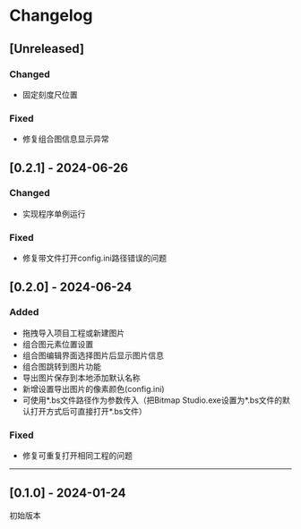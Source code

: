 # Changelog

## [Unreleased]

### Changed

- 固定刻度尺位置

### Fixed
- 修复组合图信息显示异常


## [0.2.1] - 2024-06-26

### Changed

- 实现程序单例运行

### Fixed

- 修复带文件打开config.ini路径错误的问题


## [0.2.0] - 2024-06-24

### Added

- 拖拽导入项目工程或新建图片
- 组合图元素位置设置
- 组合图编辑界面选择图片后显示图片信息
- 组合图跳转到图片功能
- 导出图片保存到本地添加默认名称
- 新增设置导出图片的像素颜色(config.ini)
- 可使用\*.bs文件路径作为参数传入（把Bitmap Studio.exe设置为\*.bs文件的默认打开方式后可直接打开\*.bs文件）

### Fixed

- 修复可重复打开相同工程的问题

---

## [0.1.0] - 2024-01-24

初始版本

